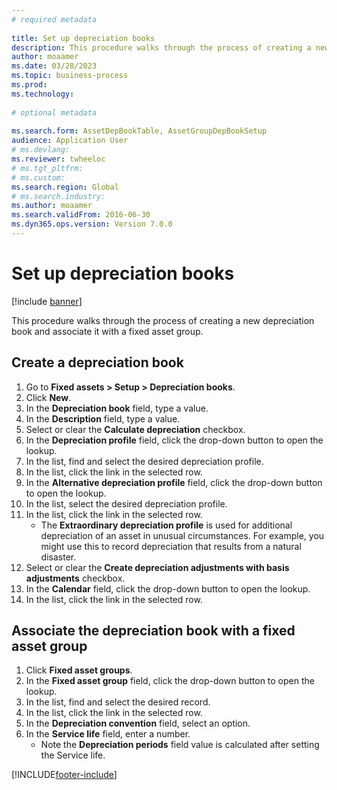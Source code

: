 ```yaml
--- 
# required metadata 
 
title: Set up depreciation books
description: This procedure walks through the process of creating a new depreciation book and associate it with a fixed asset group. 
author: moaamer
ms.date: 03/28/2023
ms.topic: business-process 
ms.prod:  
ms.technology:  
 
# optional metadata 
 
ms.search.form: AssetDepBookTable, AssetGroupDepBookSetup   
audience: Application User 
# ms.devlang:  
ms.reviewer: twheeloc
# ms.tgt_pltfrm:  
# ms.custom:  
ms.search.region: Global
# ms.search.industry: 
ms.author: moaamer
ms.search.validFrom: 2016-06-30 
ms.dyn365.ops.version: Version 7.0.0 
---
```

# Set up depreciation books 

[!include [banner](../../includes/banner.md)]

This procedure walks through the process of creating a new depreciation book and associate it with a fixed asset group. 

## Create a depreciation book
1. Go to **Fixed assets > Setup > Depreciation books**.
2. Click **New**.
3. In the **Depreciation book** field, type a value.
4. In the **Description** field, type a value.
5. Select or clear the **Calculate depreciation** checkbox.
6. In the **Depreciation profile** field, click the drop-down button to open the lookup.
7. In the list, find and select the desired depreciation profile.
8. In the list, click the link in the selected row.
9. In the **Alternative depreciation profile** field, click the drop-down button to open the lookup.
10. In the list, select the desired depreciation profile.
11. In the list, click the link in the selected row.
    * The **Extraordinary depreciation profile** is used for additional depreciation of an asset in unusual circumstances. For example, you might use this to record depreciation that results from a natural disaster.  
12. Select or clear the **Create depreciation adjustments with basis adjustments** checkbox.
13. In the **Calendar** field, click the drop-down button to open the lookup.
14. In the list, click the link in the selected row.

## Associate the depreciation book with a fixed asset group
1. Click **Fixed asset groups**.
2. In the **Fixed asset group** field, click the drop-down button to open the lookup.
3. In the list, find and select the desired record.
4. In the list, click the link in the selected row.
5. In the **Depreciation convention** field, select an option.
6. In the **Service life** field, enter a number.
    * Note the **Depreciation periods** field value is calculated after setting the Service life.  



[!INCLUDE[footer-include](../../../includes/footer-banner.md)]
